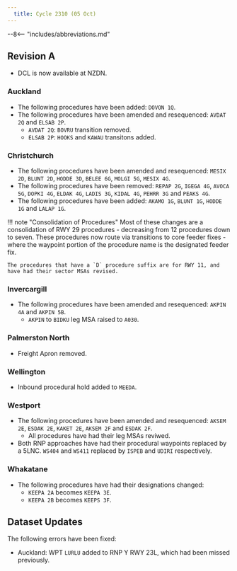 ```yaml
---
  title: Cycle 2310 (05 Oct)
---
```


--8<-- "includes/abbreviations.md"

## Revision A

  - DCL is now available at NZDN.

### Auckland

  - The following procedures have been added: `DOVON 1Q`.
  - The following procedures have been amended and resequenced: `AVDAT 2Q` and `ELSAB 2P`.
    - `AVDAT 2Q`: `BOVRU` transition removed.
    - `ELSAB 2P`: `HOOKS` and `KAWAU` transitons added.

### Christchurch

  - The following procedures have been amended and resequenced: `MESIX 2D`, `BLUNT 2D`, `HODDE 3D`, `BELEE 6G`, `MOLGI 5G`, `MESIX 4G`. 
  - The following procedures have been removed: `REPAP 2G`, `IGEGA 4G`, `AVOCA 5G`, `DOPKI 4G`, `ELDAK 4G`, `LADIS 3G`, `KIDAL 4G`, `PEHRR 3G` and `PEAKS 4G`.
  - The following procedures have been added: `AKAMO 1G`, `BLUNT 1G`, `HODDE 1G` and `LALAP 1G`.

!!! note "Consolidation of Procedures"
    Most of these changes are a consolidation of RWY 29 procedures - decreasing from 12 procedures down to seven. These procedures now route via transitions to core feeder fixes - where the waypoint portion of the procedure name is the designated feeder fix.

    The procedures that have a `D` procedure suffix are for RWY 11, and have had their sector MSAs revised.

### Invercargill

  - The following procedures have been amended and resequenced: `AKPIN 4A` and `AKPIN 5B`.
    - `AKPIN` to `BIDKU` leg MSA raised to `A030`.

### Palmerston North

  - Freight Apron removed.

### Wellington

  - Inbound procedural hold added to `MEEDA`.

### Westport
  - The following procedures have been amended and resequenced: `AKSEM 2E`, `ESDAK 2E`, `KAKET 2E`, `AKSEM 2F` and `ESDAK 2F`.
    - All procedures have had their leg MSAs reviwed.
  - Both RNP approaches have had their procedural waypoints replaced by a 5LNC. `WS404` and `WS411` replaced by `ISPEB` and `UDIRI` respectively.

### Whakatane
  - The following procedures have had their designations changed:
    - `KEEPA 2A` becomes `KEEPA 3E`.
    - `KEEPA 2B` becomes `KEEPS 3F`.

## Dataset Updates

The following errors have been fixed:

  - Auckland: WPT `LURLU` added to RNP Y RWY 23L, which had been missed previously.

